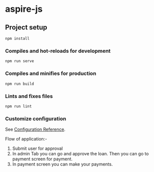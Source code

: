 # aspire-js

## Project setup
```
npm install
```

### Compiles and hot-reloads for development
```
npm run serve
```

### Compiles and minifies for production
```
npm run build
```

### Lints and fixes files
```
npm run lint
```

### Customize configuration
See [Configuration Reference](https://cli.vuejs.org/config/).


Flow of application:-
1. Submit user for approval
2. In admin Tab you can go and approve the loan. Then you can go to payment screen for payment.
3. In payment screen you can make your payments.
